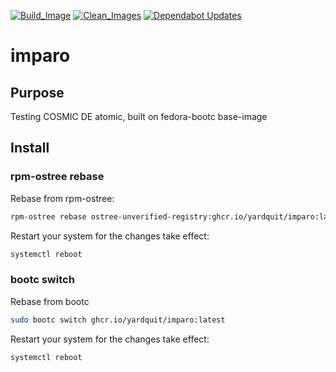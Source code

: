 [![Build_Image](https://github.com/YardQuit/imparo/actions/workflows/build.yml/badge.svg)](https://github.com/YardQuit/imparo/actions/workflows/build.yml)
[![Clean_Images](https://github.com/YardQuit/imparo/actions/workflows/cleanup.yml/badge.svg)](https://github.com/YardQuit/imparo/actions/workflows/cleanup.yml)
[![Dependabot Updates](https://github.com/YardQuit/imparo/actions/workflows/dependabot/dependabot-updates/badge.svg)](https://github.com/YardQuit/imparo/actions/workflows/dependabot/dependabot-updates)

# imparo

## Purpose

Testing COSMIC DE atomic, built on fedora-bootc base-image

## Install
### rpm-ostree rebase
Rebase from rpm-ostree:
```bash
rpm-ostree rebase ostree-unverified-registry:ghcr.io/yardquit/imparo:latest
```
Restart your system for the changes take effect:
```bash
systemctl reboot
```

### bootc switch
Rebase from bootc
```bash
sudo bootc switch ghcr.io/yardquit/imparo:latest
```

Restart your system for the changes take effect:
```bash
systemctl reboot
```
